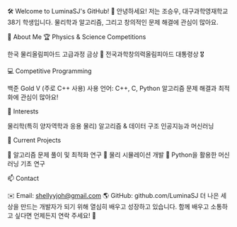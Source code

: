 🛠️ Welcome to LuminaSJ's GitHub! 🚀
안녕하세요! 저는 조승우, 대구과학영재학교 38기 학생입니다.
물리학과 알고리즘, 그리고 창의적인 문제 해결에 관심이 많아요.

🎯 About Me
🏆 Physics & Science Competitions

한국 물리올림피아드 고급과정 금상 🏅
전국과학창의력올림피아드 대통령상 🎖️

💻 Competitive Programming

백준 Gold V (주로 C++ 사용)
사용 언어: C++, C, Python
알고리즘 문제 해결과 최적화에 관심이 많아요!

🔬 Interests

물리학(특히 양자역학과 응용 물리)
알고리즘 & 데이터 구조
인공지능과 머신러닝

📌 Current Projects

🚀 알고리즘 문제 풀이 및 최적화 연구
🔬 물리 시뮬레이션 개발
🤖 Python을 활용한 머신러닝 기초 연구

📫 Contact

✉️ Email: shellyyjoh@gmail.com
🌎 GitHub: github.com/LuminaSJ
더 나은 세상을 만드는 개발자가 되기 위해 열심히 배우고 성장하고 있습니다.
함께 배우고 소통하고 싶다면 언제든지 연락 주세요! 🚀
